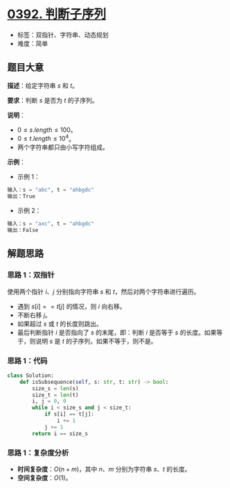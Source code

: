 # [0392. 判断子序列](https://leetcode.cn/problems/is-subsequence/)

- 标签：双指针、字符串、动态规划
- 难度：简单

## 题目大意

**描述**：给定字符串 $s$ 和 $t$。

**要求**：判断 $s$ 是否为 $t$ 的子序列。

**说明**：

- $0 \le s.length \le 100$。
- $0 \le t.length \le 10^4$。
- 两个字符串都只由小写字符组成。

**示例**：

- 示例 1：

```python
输入：s = "abc", t = "ahbgdc"
输出：True
```

- 示例 2：

```python
输入：s = "axc", t = "ahbgdc"
输出：False
```

## 解题思路

### 思路 1：双指针

使用两个指针 $i$、$j$ 分别指向字符串 $s$ 和 $t$，然后对两个字符串进行遍历。

- 遇到 $s[i] == t[j]$ 的情况，则 $i$ 向右移。
- 不断右移 $j$。
- 如果超过 $s$ 或 $t$ 的长度则跳出。
- 最后判断指针 $i$ 是否指向了 $s$ 的末尾，即：判断 $i$ 是否等于 $s$ 的长度。如果等于，则说明 $s$ 是 $t$ 的子序列，如果不等于，则不是。

### 思路 1：代码

```python
class Solution:
    def isSubsequence(self, s: str, t: str) -> bool:
        size_s = len(s)
        size_t = len(t)
        i, j = 0, 0
        while i < size_s and j < size_t:
            if s[i] == t[j]:
                i += 1
            j += 1
        return i == size_s
```

### 思路 1：复杂度分析

- **时间复杂度**：$O(n + m)$，其中 $n$、$m$ 分别为字符串 $s$、$t$ 的长度。
- **空间复杂度**：$O(1)$。


